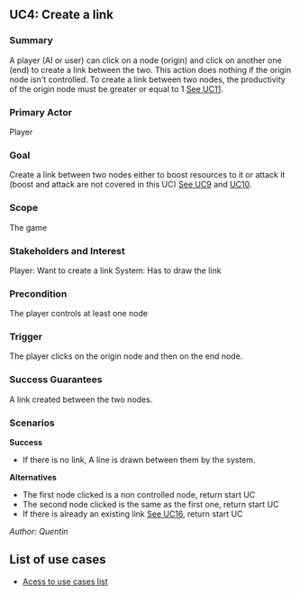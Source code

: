 ## UC4: Create a link

### Summary
A player (AI or user) can click on a node (origin) and click on another one (end) to create a link between the two.
This action does nothing if the origin node isn't controlled.
To create a link between two nodes, the productivity of the origin node must be greater or equal to 1 [See UC11][N].

### Primary Actor
Player

### Goal
Create a link between two nodes either to boost resources to it or attack it (boost and attack are not covered in this UC)
[See UC9][O] and [UC10][P].

### Scope
The game

### Stakeholders and Interest
Player: Want to create a link
System: Has to draw the link

### Precondition
The player controls at least one node

### Trigger
The player clicks on the origin node and then on the end node.

### Success Guarantees
A link created between the two nodes.

### Scenarios

**Success**

* If there is no link, A line is drawn between them by the system.    

**Alternatives**

* The first node clicked is a non controlled node, return start UC
* The second node clicked is the same as the first one, return start UC
* If there is already an existing link [See UC16][M], return start UC

*Author: Quentin*

## List of use cases
* [Acess to use cases list][L]

[L]:../UserCase.md
[M]:UC16.md
[N]:UC11.md
[O]:UC9.md
[P]:UC10.md